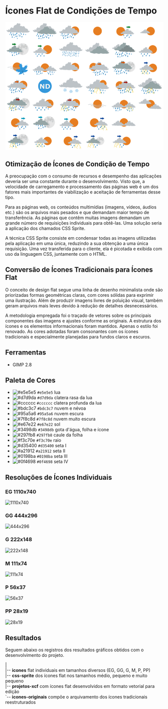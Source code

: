 # Ícones Flat de Condições de Tempo

![CSS Sprite dos Ícones Flat](https://raw.githubusercontent.com/mpsacademico/ptflaticon/master/css-sprite/m/m.png)

## Otimização de Ícones de Condição de Tempo  

A preocupação com o consumo de recursos e desempenho das aplicações deveria ser uma constante durante o desenvolvimento. Visto que, a velocidade de carregamento e processamento das páginas web é um dos fatores mais importantes de viabilização e aceitação de ferramentas desse tipo.  

Para as páginas web, os conteúdos multimídias (imagens, vídeos, áudios etc.) são os arquivos mais pesados e que demandam maior tempo de transferência. As páginas que contêm muitas imagens demandam um grande número de requisições individuais para obtê-las. Uma solução seria a aplicação dos chamados CSS Sprite.  

A técnica CSS Sprite consiste em condensar todas as imagens utilizadas pela aplicação em uma única, reduzindo a sua obtenção a uma única requisição. Uma vez transferida para o cliente, ela é picotada e exibida com uso da linguagem CSS, juntamente com o HTML.

## Conversão de Ícones Tradicionais para Ícones Flat

O conceito de design flat segue uma linha de desenho minimalista onde são priorizadas formas geométricas claras, com cores sólidas para exprimir uma ilustração. Além de produzir imagens livres de poluição visual, também geram arquivos mais leves devido à redução de detalhes desnecessários.

A metodologia empregada foi o traçado de vetores sobre os principais componentes das imagens e ajustes conforme as originais. A estrutura dos ícones e os elementos informacionais foram mantidos. Apenas o estilo foi renovado. As cores adotadas foram consonantes com os ícones tradicionais e especialmente planejadas para fundos claros e escuros. 

## Ferramentas

- GIMP 2.8

## Paleta de Cores

- ![#e5e5e5](https://placehold.it/15/e5e5e5/000000?text=+) `#e5e5e5` lua
- ![#d7d9da](https://placehold.it/15/d7d9da/000000?text=+) `#d7d9da` clatera rasa da lua
- ![#cccccc](https://placehold.it/15/cccccc/000000?text=+) `#cccccc` clatera profunda da lua
- ![#bdc3c7](https://placehold.it/15/bdc3c7/000000?text=+) `#bdc3c7` nuvem e névoa
- ![#95a5a6](https://placehold.it/15/95a5a6/000000?text=+) `#95a5a6` nuvem escura
- ![#7f8c8d](https://placehold.it/15/7f8c8d/000000?text=+) `#7f8c8d` nuvem muito escura
- ![#e67e22](https://placehold.it/15/e67e22/000000?text=+) `#e67e22` sol
- ![#3498db](https://placehold.it/15/3498db/000000?text=+) `#3498db` gota d'água, folha e ícone
- ![#297fb8](https://placehold.it/15/297fb8/000000?text=+) `#297fb8` caule da folha
- ![#f3c70e](https://placehold.it/15/f3c70e/000000?text=+) `#f3c70e` raio
- ![#d35400](https://placehold.it/15/d35400/000000?text=+) `#d35400` seta I
- ![#a21912](https://placehold.it/15/a21912/000000?text=+) `#a21912` seta II
- ![#0198ba](https://placehold.it/15/0198ba/000000?text=+) `#0198ba` seta III
- ![#0f4698](https://placehold.it/15/0f4698/000000?text=+) `#0f4698` seta IV

## Resoluções de Ícones Individuais

### EG 1110x740  
<img src="http://via.placeholder.com/1110x740" alt="1110x740">

### GG 444x296  
<img src="http://via.placeholder.com/444x296" alt="444x296">

### G 222x148  
<img src="http://via.placeholder.com/222x148" alt="222x148">

### M 111x74  
<img src="http://via.placeholder.com/111x74" alt="111x74">

### P 56x37  
<img src="http://via.placeholder.com/56x37" alt="56x37">

### PP 28x19  
<img src="http://via.placeholder.com/28x19" alt="28x19">

## Resultados

Seguem abaixo os registros dos resultados gráficos obtidos com o desenvolvimento do projeto.

|  
|-- **icones** flat individuais em tamanhos diversos (EG, GG, G, M, P, PP)   
|-- **css-sprite** dos ícones flat nos tamanhos médio, pequeno e muito pequeno    
|-- **projetos-xcf** com ícones flat desenvolvidos em formato vetorial para edição  
`-- **icones-originais** compõe o arquivamento dos ícones tradicionais reestruturados
